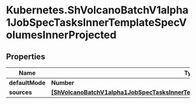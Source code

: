 # Kubernetes.ShVolcanoBatchV1alpha1JobSpecTasksInnerTemplateSpecVolumesInnerProjected

## Properties

Name | Type | Description | Notes
------------ | ------------- | ------------- | -------------
**defaultMode** | **Number** |  | [optional] 
**sources** | [**[ShVolcanoBatchV1alpha1JobSpecTasksInnerTemplateSpecVolumesInnerProjectedSourcesInner]**](ShVolcanoBatchV1alpha1JobSpecTasksInnerTemplateSpecVolumesInnerProjectedSourcesInner.md) |  | [optional] 


